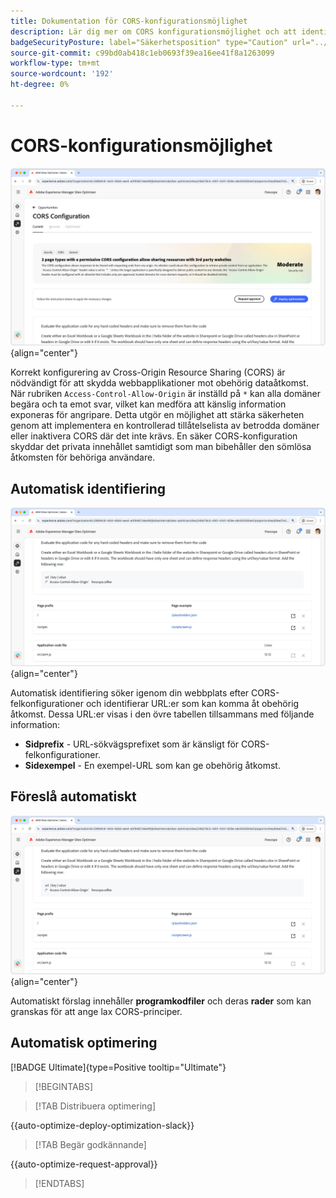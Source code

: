 ```yaml
---
title: Dokumentation för CORS-konfigurationsmöjlighet
description: Lär dig mer om CORS konfigurationsmöjlighet och att identifiera och åtgärda säkerhetsluckor på platsen.
badgeSecurityPosture: label="Säkerhetsposition" type="Caution" url="../../opportunity-types/security-posture.md" tooltip="Säkerhetsposition"
source-git-commit: c99bd0ab418c1eb0693f39ea16ee41f8a1263099
workflow-type: tm+mt
source-wordcount: '192'
ht-degree: 0%

---
```



# CORS-konfigurationsmöjlighet

![CORS-konfigurationsmöjlighet](./assets/cors-configuration/hero.png){align="center"}

Korrekt konfigurering av Cross-Origin Resource Sharing (CORS) är nödvändigt för att skydda webbapplikationer mot obehörig dataåtkomst. När rubriken `Access-Control-Allow-Origin` är inställd på `*` kan alla domäner begära och ta emot svar, vilket kan medföra att känslig information exponeras för angripare. Detta utgör en möjlighet att stärka säkerheten genom att implementera en kontrollerad tillåtelselista av betrodda domäner eller inaktivera CORS där det inte krävs. En säker CORS-konfiguration skyddar det privata innehållet samtidigt som man bibehåller den sömlösa åtkomsten för behöriga användare.

## Automatisk identifiering

![Identifiera CORS-konfigurationsmöjlighet automatiskt](./assets/cors-configuration/auto-identify.png){align="center"}

Automatisk identifiering söker igenom din webbplats efter CORS-felkonfigurationer och identifierar URL:er som kan komma åt obehörig åtkomst. Dessa URL:er visas i den övre tabellen tillsammans med följande information:

* **Sidprefix** - URL-sökvägsprefixet som är känsligt för CORS-felkonfigurationer.
* **Sidexempel** - En exempel-URL som kan ge obehörig åtkomst.

## Föreslå automatiskt

![Föreslå CORS-konfigurationsmöjlighet automatiskt](./assets/cors-configuration/auto-suggest.png){align="center"}

Automatiskt förslag innehåller **programkodfiler** och deras **rader** som kan granskas för att ange lax CORS-principer.


## Automatisk optimering

[!BADGE Ultimate]{type=Positive tooltip="Ultimate"}

>[!BEGINTABS]

>[!TAB Distribuera optimering]

{{auto-optimize-deploy-optimization-slack}}

>[!TAB Begär godkännande]

{{auto-optimize-request-approval}}

>[!ENDTABS]
